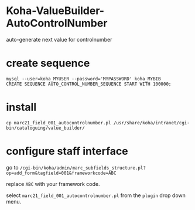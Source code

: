 # Koha-ValueBuilder-AutoControlNumber
auto-generate next value for controlnumber

# create sequence
```
mysql --user=koha_MYUSER --password='MYPASSWORD' koha_MYBIB
CREATE SEQUENCE AUTO_CONTROL_NUMBER_SEQUENCE START WITH 100000;
```

# install
```
cp marc21_field_001_autocontrolnumber.pl /usr/share/koha/intranet/cgi-bin/cataloguing/value_builder/
```

# configure staff interface
go to `/cgi-bin/koha/admin/marc_subfields_structure.pl?op=add_form&tagfield=001&frameworkcode=ABC`

replace `ABC`  with your framework code.

select `marc21_field_001_autocontrolnumber.pl` from the `plugin` drop down menu.
